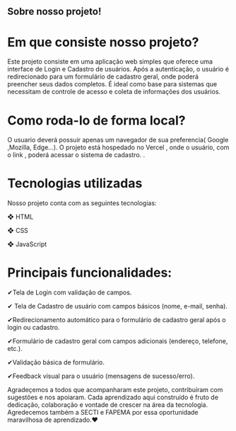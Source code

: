  ## Sobre nosso projeto! 
<h1> Em que consiste nosso projeto? </h1>

<p1> Este projeto consiste em uma aplicação web simples que oferece uma interface de Login e Cadastro de usuários. 
Após a autenticação, o usuário é redirecionado para um formulário de cadastro geral, onde poderá preencher seus dados completos. 
É ideal como base para sistemas que necessitam de controle de acesso e coleta de informações dos usuários.</p1>

<h1>Como roda-lo de forma local? </h1>

<p1> O  usuario deverá possuir apenas um navegador de sua preferencia( Google ,Mozilla, Edge...). O projeto está hospedado no Vercel ,
onde o usuário, com o link , poderá acessar o sistema de cadastro. .</p1>

<h1>Tecnologias utilizadas</h1>

<p1> Nosso projeto conta com as seguintes tecnologias: </p1>

<p1> ❖ HTML </p1>

<p1> ❖ CSS </p1>

<p1> ❖ JavaScript </p1>

<h1> Principais funcionalidades: </h1>

<p1> 

✔Tela de Login com validação de campos.

✔ Tela de Cadastro de usuário com campos básicos (nome, e-mail, senha).

✔Redirecionamento automático para o formulário de cadastro geral após o login ou cadastro.

✔Formulário de cadastro geral com campos adicionais (endereço, telefone, etc.).

✔Validação básica de formulário.

✔Feedback visual para o usuário (mensagens de sucesso/erro).</p1>


<p1> Agradeçemos a todos que acompanharam este projeto, contribuíram com sugestões e nos apoiaram. Cada aprendizado aqui 
construído é fruto de dedicação, colaboração e vontade de crescer na área da tecnologia. Agredecemos também a SECTI e FAPEMA por essa oportunidade
maravilhosa de aprendizado.❤️
</p1>








